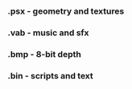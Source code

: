 ### .psx - geometry and textures

### .vab - music and sfx

### .bmp - 8-bit depth

### .bin - scripts and text
